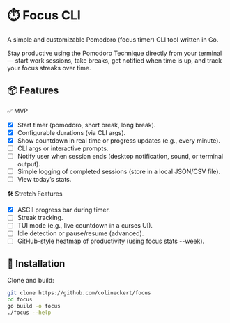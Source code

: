 # ⏱️ Focus CLI

A simple and customizable Pomodoro (focus timer) CLI tool written in Go.

Stay productive using the Pomodoro Technique directly from your terminal — start work sessions, take breaks, get notified when time is up, and track your focus streaks over time.

## 📦 Features

✅ MVP
- [x] Start timer (pomodoro, short break, long break).
- [x] Configurable durations (via CLI args).
- [x] Show countdown in real time or progress updates (e.g., every minute).
- [ ] CLI args or interactive prompts.
- [ ] Notify user when session ends (desktop notification, sound, or terminal output).
- [ ] Simple logging of completed sessions (store in a local JSON/CSV file).
- [ ] View today’s stats.

🛠️ Stretch Features
- [x] ASCII progress bar during timer.
- [ ] Streak tracking.
- [ ] TUI mode (e.g., live countdown in a curses UI).
- [ ] Idle detection or pause/resume (advanced).
- [ ] GitHub-style heatmap of productivity (using focus stats --week).

## 🚀 Installation

Clone and build:

```bash
git clone https://github.com/colineckert/focus
cd focus
go build -o focus
./focus --help
```
